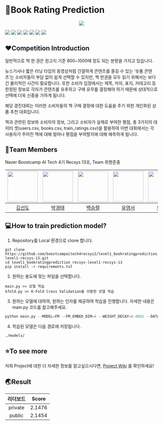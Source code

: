 # :book:Book Rating Prediction

<p align="center">
  <img src="https://user-images.githubusercontent.com/67851701/201507411-822d107f-41f5-4252-9d6c-b766e75812b5.JPG">  
</p>

<img src="https://img.shields.io/badge/Python-3776AB?style=for-the-badge&logo=Python&logoColor=white"> <img src="https://img.shields.io/badge/PyTorch-EE4C2C?style=for-the-badge&logo=PyTorch&logoColor=white"> <img src="https://img.shields.io/badge/Ubuntu-E95420?style=for-the-badge&logo=ubuntu&logoColor=white"> <img src="https://img.shields.io/badge/Numpy-013243?style=for-the-badge&logo=Numpy&logoColor=white"> <img src="https://img.shields.io/badge/Pandas-150458?style=for-the-badge&logo=Pandas&logoColor=white"> <img src="https://img.shields.io/badge/W&B-FFBE00?style=for-the-badge&logo=WeightsandBiases&logoColor=white"> <img src="https://img.shields.io/badge/Scikit_learn-F7931E?style=for-the-badge&logo=scikitlearn&logoColor=white">

## :heart:Competition Introduction

일반적으로 책 한 권은 원고지 기준 800~1000매 정도 되는 분량을 가지고 있습니다.  

뉴스기사나 짧은 러닝 타임의 동영상처럼 간결하게 콘텐츠를 즐길 수 있는 ‘숏폼 콘텐츠’는 소비자들이 부담 없이 쉽게 선택할 수 있지만, 책 한권을 모두 읽기 위해서는 보다 긴 물리적인 시간이 필요합니다. 또한 소비자 입장에서는 제목, 저자, 표지, 카테고리 등 한정된 정보로 각자가 콘텐츠를 유추하고 구매 유무를 결정해야 하기 때문에 상대적으로 선택에 더욱 신중을 가하게 됩니다.  

해당 경진대회는 이러한 소비자들의 책 구매 결정에 대한 도움을 주기 위한 개인화된 상품 추천 대회입니다.  

책과 관련된 정보와 소비자의 정보, 그리고 소비자가 실제로 부여한 평점, 총 3가지의 데이터 셋(users.csv, books.csv, train_ratings.csv)을 활용하여 이번 대회에서는 각 사용자가 주어진 책에 대해 얼마나 평점을 부여할지에 대해 예측하게 됩니다.  

## :raising_hand:Team Members

Naver Boostcamp AI Tech 4기 Recsys 13조, Team 취향존중  

| [<img src="https://github.com/snuff12.png" width="100px">](https://github.com/snuff12) | [<img src="https://github.com/GT0122.png" width="100px">](https://github.com/GT0122) | [<img src="https://github.com/mbaek01.png" width="100px">](https://github.com/mbaek01) | [<img src="https://github.com/7dudtj.png?v=4" width="100px">](https://github.com/7dudtj) | [<img src="https://github.com/sj970806.png?v=4" width="100px">](https://github.com/sj970806) |  
| :---: | :---: | :---: | :---: | :---: |  
| [김선도](https://github.com/snuff12) | [박경태](https://github.com/GT0122) | [백승렬](https://github.com/mbaek01) | [유영서](https://github.com/7dudtj) | [유상준](https://github.com/sj970806) |

## :computer:How to train prediction model?

1. Repository를 Local 환경으로 clone 합니다.
```shell
git clone https://github.com/boostcampaitech4recsys2/level1_bookratingprediction_recsys-level1-recsys-13.git
cd level1_bookratingprediction_recsys-level1-recsys-13
pip install -r requirements.txt
```

2. 원하는 용도에 맞는 파일을 선택합니다.
```text
main.py >> 모델 학습
kfold.py >> K-Fold Cross Validation을 이용한 모델 학습
```

3. 원하는 모델에 대하여, 원하는 인자를 제공하여 학습을 진행합니다. 자세한 내용은 main.py 코드를 참고해주세요.
```python
python main.py --MODEL=FM --FM_EMBED_DIM=4 --WEIGHT_DECAY=0.0001 --DATA_PATH='data/data2/' --EPOCHS=10
```

4. 학습된 모델은 다음 경로에 저장됩니다.
```text
./models/
```

## :star:To see more

저희 Project에 대한 더 자세한 정보를 알고싶으시다면, [Project Wiki](https://github.com/boostcampaitech4recsys2/level1_bookratingprediction_recsys-level1-recsys-13/wiki) 를 확인하세요!

## :earth_asia:Result

| 리더보드 | Score|
| :---: | :---: |
| private | 2.1476 |
| public | 2.1454 |
